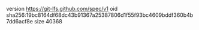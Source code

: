 version https://git-lfs.github.com/spec/v1
oid sha256:19bc8164df68dc43b91367a25387806d1f55f93bc4609bddf360b4b7dd6acf8e
size 40368
